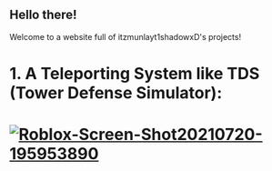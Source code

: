 ## Hello there!

Welcome to a website full of itzmunlayt1shadowxD's projects!

<h1> 1. A Teleporting System like TDS (Tower Defense Simulator): <h1>
<a href="https://ibb.co/NCYDTKN"><img src="https://i.ibb.co/NCYDTKN/Roblox-Screen-Shot20210720-195953890.png" alt="Roblox-Screen-Shot20210720-195953890" border="0"></a>
